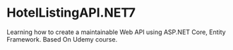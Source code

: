 # HotelListingAPI.NET7
Learning how to create a maintainable Web API using ASP.NET Core, Entity Framework.
Based On Udemy course.
